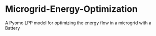 # Microgrid-Energy-Optimization
A Pyomo LPP model for optimizing the energy flow in a microgrid with a Battery
